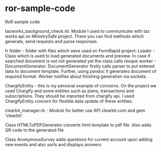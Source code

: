 # ror-sample-code
RoR sample code

tazworks_background_check.rb:
Module I used to communicate with taz works api on MinistrySafe project. There you can find methods which generate, send requests and parse responses.

fr folder - folder with files which were used on FormRapid project:
Loader - Class which is used to load generated documents and preview. In case if searched document is not not generated yet the class calls resque worker - DocumentGenerator. DocumentGenerator firstly calls parser to put entered data to document template. Further, using pandoc it generates document of required format. Worker notifies about finishing generation via sockets.

ChargifyEntity  - this is my personal example of concerns. On the project we used Chargify and some entities such as plans, transactions and subscriptions. They should be imported from chargify api. I used ChargifyEntity concern for flexible data update of these entities.

clearbit_manager.rb - Module for better use API clearbit.com and gem 'clearbit'.

Class HTMLToPDFGenerator converts html template to pdf file. Also adds QR code to the generated file

Class AnonymousSurvey adds questions for current account upon adding new events and also sorts and displays answers
